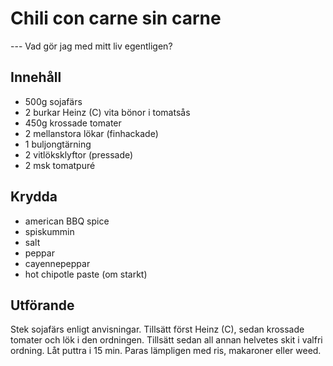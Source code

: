 # Chili con carne sin carne
--- Vad gör jag med mitt liv egentligen?

## Innehåll
* 500g sojafärs
* 2 burkar Heinz (C) vita bönor i tomatsås
* 450g krossade tomater
* 2 mellanstora lökar (finhackade)
* 1 buljongtärning
* 2 vitlöksklyftor (pressade)
* 2 msk tomatpuré

## Krydda
* american BBQ spice
* spiskummin
* salt
* peppar
* cayennepeppar
* hot chipotle paste (om starkt)

## Utförande

Stek sojafärs enligt anvisningar. Tillsätt först Heinz (C), sedan krossade tomater och lök i den ordningen. Tillsätt sedan all annan helvetes skit i valfri ordning. Låt puttra i 15 min. Paras lämpligen med ris, makaroner eller weed.